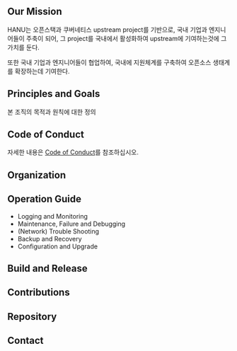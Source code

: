 ## Our Mission 
HANU는 오픈스택과 쿠버네티스 upstream project를 기반으로, 국내 기업과 엔지니어들이 주축이 되어, 그 project를 국내에서 활성화하여 upstream에 기여하는것에 그 가치를 둔다.

또한 국내 기업과 엔지니어들이 협업하여, 국내에 지원체계를 구축하여 오픈소스  생태계를 확장하는데 기여한다. 



## Principles and Goals
본 조직의 목적과 원칙에 대한 정의 






## Code of Conduct
자세한 내용은 [Code of Conduct](code-of-conduct.m)를 참조하십시오.



## Organization

  
   

## Operation Guide 
   - Logging and Monitoring 
   - Maintenance, Failure and Debugging 
   - (Network) Trouble Shooting 
   - Backup and Recovery 
   - Configuration and Upgrade 
 

 
 
##  Build and Release 


 

##  Contributions



   


## Repository 



 




## Contact


   
   

   
   
   
